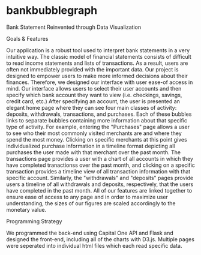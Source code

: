 # bankbubblegraph
Bank Statement Reinvented through Data Visualization


Goals & Features

  Our application is a robust tool used to interpret bank statements in a very intuitive way. The classic model of financial statements consists of difficult to read income statements and lists of transactions. As a result, users are often not immediately provided with the important data. Our project is designed to empower users to make more informed decisions about their finances. Therefore, we designed our interface with user ease-of access in mind. Our interface allows users to select their user accounts and then specify which bank account they want to view (i.e. checkings, savings, credit card, etc.) After specifying an account, the user is presented an elegant home page where they can see four main classes of activity: deposits, withdrawals, transactions, and purchases. Each of these bubbles links to separate bubbles containing more information about that specific type of activity. For example, entering the "Purchases" page allows a user to see who their most commonly visited merchants are and where they spend the most money. Clicking on specific merchants at this point gives individualized purchase information in a timeline format depicting all purchases the user made with that merchant over the past month. The transactions page provides a user with a chart of all accounts in which they have completed tranactionss over the past month, and clicking on a specific transaction provides a timeline view of all transaction information with that specific account. Similarly, the "withdrawals" and "deposits" pages provide users a timeline of all withdrawals and deposits, respectively, that the users have completed in the past month. All of our features are linked together to ensure ease of access to any page and in order to maximize user understanding, the sizes of our figures are scaled accordingly to the monetary value.

Programming Strategy

  We programmed the back-end using Capital One API and Flask and designed the front-end, including all of the charts with D3.js.
  Multiple pages were seperated into individual html files which each read specific data.
